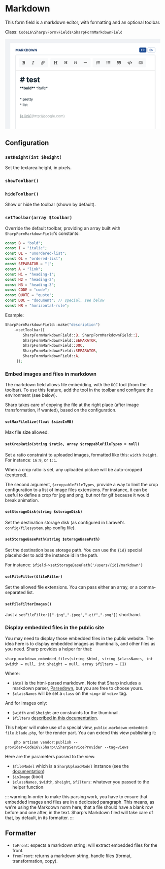 # Markdown

This form field is a markdown editor, with formatting and an optional toolbar.

Class: `Code16\Sharp\Form\Fields\SharpFormMarkdownField`

![Example](./markdown.png)


## Configuration


### `setHeight(int $height)`

Set the textarea height, in pixels.

### `showToolbar()`
### `hideToolbar()`

Show or hide the toolbar (shown by default).

### `setToolbar(array $toolbar)`

Override the default toolbar, providing an array built with `SharpFormMarkdownField`'s constants:

```php
const B = "bold";
const I = "italic";
const UL = "unordered-list";
const OL = "ordered-list";
const SEPARATOR = "|";
const A = "link";
const H1 = "heading-1";
const H2 = "heading-2";
const H3 = "heading-3";
const CODE = "code";
const QUOTE = "quote";
const DOC = "document"; // special, see below
const HR = "horizontal-rule";
```

Example:

```php
SharpFormMarkdownField::make("description")
    ->setToolbar([
        SharpFormMarkdownField::B, SharpFormMarkdownField::I,
        SharpFormMarkdownField::SEPARATOR,
        SharpFormMarkdownField::DOC,
        SharpFormMarkdownField::SEPARATOR,
        SharpFormMarkdownField::A,
     ]);
```

### Embed images and files in markdown

The markdown field allows file embedding, with the `DOC` tool (from the toolbar). To use this feature, add the tool in the toolbar and configure the environment (see below).

Sharp takes care of copying the file at the right place (after image transformation, if wanted), based on the configuration.

#### `setMaxFileSize(float $sizeInMB)`

Max file size allowed.

#### `setCropRatio(string $ratio, array $croppableFileTypes = null)`

Set a ratio constraint to uploaded images, formatted like this: `width:height`. For instance: `16:9`, or `1:1`.

When a crop ratio is set, any uploaded picture will be auto-cropped (centered).

The second argument, `$croppableFileTypes`, provide a way to limit the crop configuration to a list of image files extensions. For instance, it can be useful to define a crop for jpg and png, but not for gif because it would break animation.

#### `setStorageDisk(string $storageDisk)`

Set the destination storage disk (as configured in Laravel's  `config/filesystem.php` config file).

#### `setStorageBasePath(string $storageBasePath)`

Set the destination base storage path. You can use the `{id}` special placeholder to add the instance id in the path.

For instance:
`$field->setStorageBasePath('/users/{id}/markdown')`

#### `setFileFilter($fileFilter)`

Set the allowed file extensions. You can pass either an array, or a comma-separated list.

#### `setFileFilterImages()`

Just a `setFileFilter([".jpg",".jpeg",".gif",".png"])` shorthand.

### Display embedded files in the public site

You may need to display those embedded files in the public website. The idea here is to display embedded images as thumbnails, and other files as you need. Sharp provides a helper for that:

`sharp_markdown_embedded_files(string $html, string $classNames, int $width = null, int $height = null, array $filters = [])`

Where:

- `$html` is the html-parsed markdown. Note that Sharp includes a markdown parser, [Parsedown](https://github.com/erusev/parsedown), but you are free to choose yours.
- `$classNames` will be set a `class` on the `<img>` or `<div>` tag.
  
And for images only:
- `$width` and `$height` are constraints for the thumbnail.
- `$filters` [described in this documentation](../sharp-built-in-solution-for-uploads.md).

This helper will make use of a special view, `public.markdown-embedded-file.blade.php`, for the render part. You can extend this view publishing it:

```
    php artisan vendor:publish --provider=Code16\\Sharp\\SharpServiceProvider --tag=views
```

Here are the parameters passed to the view:
- `$fileModel` which is a `SharpUploadModel` instance (see the [documentation](../sharp-built-in-solution-for-uploads.md))
- `$isImage` (bool)
- `$classNames`, `$width`, `$height`, `$filters`: whatever you passed to the helper function

::: warning
In order to make this parsing work, you have to ensure that embedded images and files are in a dedicated paragraph. This means, as we're using the Markdown norm here, that a file should have a blank row before and one after, in the text. Sharp's Markdown filed will take care of that, by default, in its formatter. 
:::

## Formatter

- `toFront`: expects a markdown string; will extract embedded files for the front.
- `fromFront`: returns a markdown string, handle files (format, transformation, copy).
